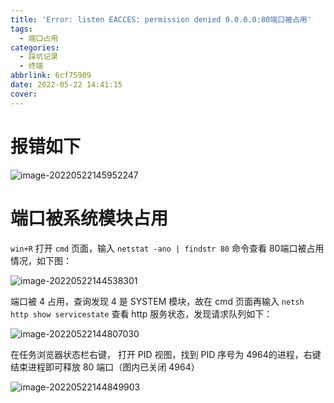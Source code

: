 ```yaml
---
title: 'Error: listen EACCES: permission denied 0.0.0.0:80端口被占用'
tags:
  - 端口占用
categories:
  - 踩坑记录
  - 终端
abbrlink: 6cf75909
date: 2022-05-22 14:41:15
cover:
---
```


# 报错如下

![image-20220522145952247](/assets/img/article/image-20220522145952247.png)

# 端口被系统模块占用

`win+R` 打开 `cmd` 页面，输入 `netstat -ano | findstr 80` 命令查看 80端口被占用情况，如下图：

![image-20220522144538301](/assets/img/article/image-20220522144538301.png)

端口被 4 占用，查询发现 4 是 SYSTEM 模块，故在 cmd 页面再输入 `netsh http show servicestate` 查看 http 服务状态，发现请求队列如下：

![image-20220522144807030](/assets/img/article/image-20220522144807030.png)

在任务浏览器状态栏右键， 打开 PID 视图，找到 PID 序号为 4964的进程，右键结束进程即可释放 80 端口（图内已关闭 4964）

![image-20220522144849903](/assets/img/article/image-20220522144849903.png)

